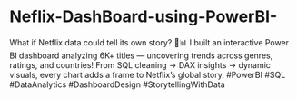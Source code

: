 # Neflix-DashBoard-using-PowerBI-
What if Netflix data could tell its own story? 🎥📊 I built an interactive Power BI dashboard analyzing 6K+ titles — uncovering trends across genres, ratings, and countries! From SQL cleaning → DAX insights → dynamic visuals, every chart adds a frame to Netflix’s global story.  #PowerBI #SQL #DataAnalytics #DashboardDesign #StorytellingWithData

